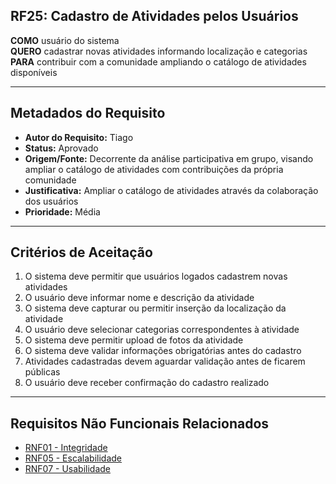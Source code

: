 ## RF25: Cadastro de Atividades pelos Usuários

**COMO** usuário do sistema  
**QUERO** cadastrar novas atividades informando localização e categorias  
**PARA** contribuir com a comunidade ampliando o catálogo de atividades disponíveis

---

## Metadados do Requisito

- **Autor do Requisito:** Tiago
- **Status:** Aprovado
- **Origem/Fonte:** Decorrente da análise participativa em grupo, visando ampliar o catálogo de atividades com contribuições da própria comunidade
- **Justificativa:** Ampliar o catálogo de atividades através da colaboração dos usuários
- **Prioridade:** Média

---

## Critérios de Aceitação

1. O sistema deve permitir que usuários logados cadastrem novas atividades
2. O usuário deve informar nome e descrição da atividade
3. O sistema deve capturar ou permitir inserção da localização da atividade
4. O usuário deve selecionar categorias correspondentes à atividade
5. O sistema deve permitir upload de fotos da atividade
6. O sistema deve validar informações obrigatórias antes do cadastro
7. Atividades cadastradas devem aguardar validação antes de ficarem públicas
8. O usuário deve receber confirmação do cadastro realizado

---

## Requisitos Não Funcionais Relacionados

- [RNF01 - Integridade](../non_functional/RNF01.md)
- [RNF05 - Escalabilidade](../non_functional/RNF05.md)
- [RNF07 - Usabilidade](../non_functional/RNF07.md)
